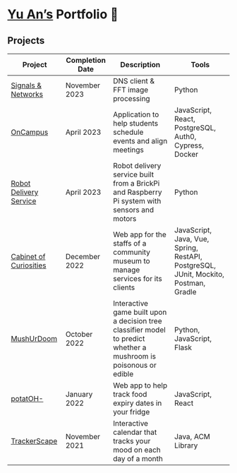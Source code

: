 # [Yu An’s](https://github.com/yu-an-lu) Portfolio 💼

## Projects

| Project | Completion Date | Description | Tools |
| --------------- |-------------| -----|-----|
| [Signals & Networks](https://github.com/naziaC/ECSE316) | November 2023 | DNS client & FFT image processing | Python |
| [OnCampus](https://github.com/ECSE-428-Group-5-W-2023/OnCampus) | April 2023 | Application to help students schedule events and align meetings | JavaScript, React, PostgreSQL, Auth0, Cypress, Docker |
| [Robot Delivery Service](https://github.com/Lucy-Zh/ECSE211-23) | April 2023 | Robot delivery service built from a BrickPi and Raspberry Pi system with sensors and motors | Python |
| [Cabinet of Curiosities](https://github.com/McGill-ECSE321-Fall2022/project-group-13) | December 2022 | Web app for the staffs of a community museum to manage services for its clients | JavaScript, Java, Vue, Spring, RestAPI, PostgreSQL, JUnit, Mockito, Postman, Gradle |
| [MushUrDoom](https://github.com/yu-an-lu/MushUrDoom) | October 2022 | Interactive game built upon a decision tree classifier model to predict whether a mushroom is poisonous or edible | Python, JavaScript, Flask |
| [potatOH-](https://github.com/yu-an-lu/potatOH-) | January 2022 | Web app to help track food expiry dates in your fridge | JavaScript, React |
| [TrackerScape](https://github.com/samperezh/TrackerScape) | November 2021 | Interactive calendar that tracks your mood on each day of a month | Java, ACM Library |
